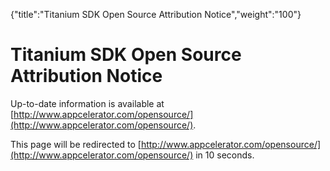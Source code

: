 {"title":"Titanium SDK Open Source Attribution Notice","weight":"100"} 

# Titanium SDK Open Source Attribution Notice

Up-to-date information is available at [http://www.appcelerator.com/opensource/](http://www.appcelerator.com/opensource/).

This page will be redirected to [http://www.appcelerator.com/opensource/](http://www.appcelerator.com/opensource/) in 10 seconds.